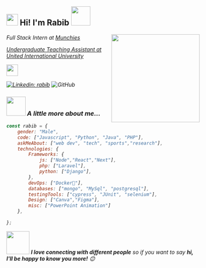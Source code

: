 <h2><img src="https://emojis.slackmojis.com/emojis/images/1531849430/4246/blob-sunglasses.gif?1531849430" width="30"/> Hi! I'm Rabib <img src="https://media.giphy.com/media/12oufCB0MyZ1Go/giphy.gif" width="50"></h2>
<img align='right' src="https://media.giphy.com/media/M9gbBd9nbDrOTu1Mqx/giphy.gif" width="230">
<p><em>Full Stack Intern at <a href="https://www.munchies.com.bd/">Munchies
<p><em>Undergraduate Teaching Assistant at <a href="https://www.uiu.ac.bd/">United International University

</a><img src="https://media.giphy.com/media/WUlplcMpOCEmTGBtBW/giphy.gif" width="30"> 
</em></p>


[![Linkedin: rabib](https://img.shields.io/badge/-rabib-blue?style=flat-square&logo=Linkedin&logoColor=white&link=https://www.linkedin.com/in/motammim-haque-852a901ba/)](https://www.linkedin.com/in/motammim-haque-852a901ba/)
![GitHub](https://img.shields.io/github/followers/Rabib200?label=Follow&style=social)




### <img src="https://media.giphy.com/media/VgCDAzcKvsR6OM0uWg/giphy.gif" width="50"> A little more about me...  

```javascript
const rabib = {
    gender: "Male",
    code: ["Javascript", "Python", "Java", "PHP"],
    askMeAbout: ["web dev", "tech", "sports","research"],
    technologies: {
        Frameworks: {
            js: ["Node","React","Next"],
            php: ["Laravel"],
            python: ["Django"],
        },
        devOps: ["Docker🐳"],
        databases: ["mongo", "MySql", "postgresql"],
        testingTools: ["cypress", "JUnit", "selenium"],
        Design: ["Canva","Figma"],
        misc: ["PowerPoint Animation"]
    },
    
};
```

<img src="https://media.giphy.com/media/LnQjpWaON8nhr21vNW/giphy.gif" width="60"> <em><b>I love connecting with different people</b> so if you want to say <b>hi, I'll be happy to know you more!</b> 😊</em>
